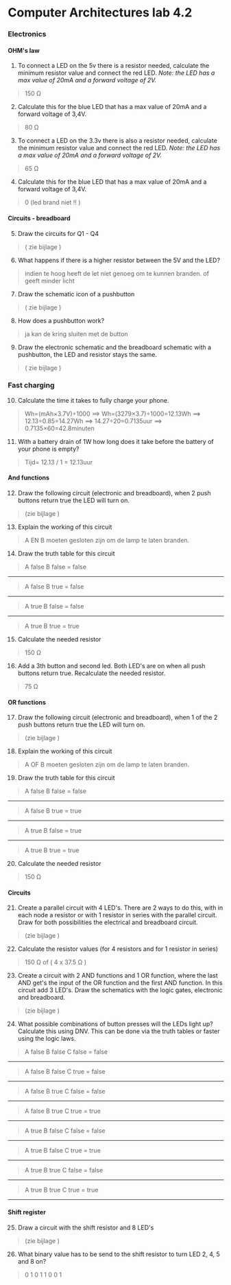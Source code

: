 # Computer Architectures lab 4.2

### Electronics
#### OHM's law
1. To connect a LED on the 5v there is a resistor needed, calculate the minimum resistor value and connect the red LED. *Note: the LED has a max value of 20mA and a forward voltage of 2V.*
>   150 Ω
2. Calculate this for the blue LED that has a max value of 20mA and a forward voltage of 3,4V.
>   80 Ω
3. To connect a LED on the 3.3v there is also a resistor needed, calculate the minimum resistor value and connect the red LED. *Note: the LED has a max value of 20mA and a forward voltage of 2V.*
>   65 Ω    
4. Calculate this for the blue LED that has a max value of 20mA and a forward voltage of 3,4V.
>   0 (led brand niet !! )

#### Circuits - breadboard
5. Draw the circuits for Q1 - Q4
> ( zie bijlage )
6.  What happens if there is a higher resistor between the 5V and the LED?
> indien te hoog heeft de let niet genoeg om te kunnen branden. of geeft minder licht
7.  Draw the schematic icon of a pushbutton
>   ( zie bijlage )
8. How does a pushbutton work?
>   ja kan de kring sluiten met de button 
9. Draw the electronic schematic and the breadboard schematic with a pushbutton, the LED and resistor stays the same.
>    ( zie bijlage )
### Fast charging
10. Calculate the time it takes to fully charge your phone.
> Wh=(mAh×3.7V)÷1000 ==> Wh=(3279×3.7)÷1000=12.13Wh ==> 12.13÷0.85=14.27Wh  ==> 14.27÷20=0.7135uur  ==> 0.7135×60=42.8minuten
11. With a battery drain of 1W how long does it take before the battery of your phone is empty?
> Tijd= 12.13 / 1 = 12.13uur

#### And functions

12. Draw the following circuit (electronic and breadboard), when 2 push buttons return true the LED will turn on.
> (zie bijlage )
13. Explain the working of this circuit
> A EN B moeten gesloten zijn om de lamp te laten branden.
14. Draw the truth table for this circuit

> A false   B false     = false 
---
> A false   B true      = false 
---
> A true    B false     = false
---
> A true    B true      = true

15. Calculate the needed resistor
> 150 Ω

16. Add a 3th button and second led. Both LED's are on when all push buttons return true. Recalculate the needed resistor.
> 75 Ω

#### OR functions

17. Draw the following circuit (electronic and breadboard), when 1 of the 2 push buttons return true the LED will turn on.
> (zie bijlage )
18. Explain the working of this circuit
> A OF B moeten gesloten zijn om de lamp te laten branden.
19.  Draw the truth table for this circuit
> A false   B false     = false
---
> A false   B true      = true
---
> A true    B false     = true
---
> A true    B true      = true

20. Calculate the needed resistor
> 150 Ω

#### Circuits

21. Create a parallel circuit with 4 LED's. There are 2 ways to do this, with in each node a resistor or with 1 resistor in series with the parallel circuit. Draw for both possibilities the electrical and breadboard circuit.
> (zie bijlage )
22. Calculate the resistor values (for 4 resistors and for 1 resistor in series)
> 150 Ω of ( 4 x 37.5 Ω )

23.  Create a circuit with 2 AND functions and 1 OR function, where the last AND get's the input of the OR function and the first AND function. In this circuit add 3 LED's.
Draw the schematics with the logic gates, electronic and breadboard.
> (zie bijlage )

24.    What possible combinations of button presses will the LEDs light up? Calculate this using DNV. This can be done via the truth tables or faster using the logic laws.
> A false   B false      C  false       = false
---
> A false   B false      C  true        = false
---
> A false   B true       C  false       = false
---
> A false   B true       C  true        = true
---
> A true    B false      C  false       = false
---
> A true    B false      C  true        = true
---
> A true    B true       C  false       = false
---
> A true    B true       C  true        = true
---

#### Shift register
25. Draw a circuit with the shift resistor and 8 LED's
> (zie bijlage )

26. What binary value has to be send to the shift resistor to turn LED 2, 4, 5 and 8 on?
> 0 1 0 1 1 0 0 1